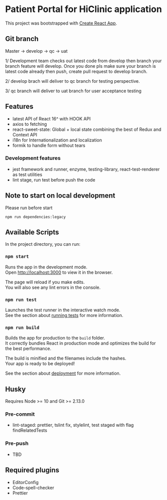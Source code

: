 # Patient Portal for HiClinic application

This project was bootstrapped with [Create React App](https://github.com/facebook/create-react-app).

## Git branch

Master -> develop -> qc -> uat

1/ Development team checks out latest code from develop then branch your branch feature will develop. Once you done pls make sure your branch is latest code already then push, create pull request to develop branch.

2/ develop brach will deliver to qc branch for testing perspective.

3/ qc branch will deliver to uat branch for user acceptance testing

## Features

- latest API of React 16^ with HOOK API
- axios to fetching
- react-sweet-state: Global + local state combining the best of Redux and Context API
- i18n for Internationalization and localization
- formik to handle form without tears

### Development features

- jest framework and runner, enzyme, testing-library, react-test-renderer as test utilities
- lint stage, run test before push the code

## Note to start on local development

Please run before start

```
npm run dependencies:legacy
```

## Available Scripts

In the project directory, you can run:

### `npm start`

Runs the app in the development mode.<br />
Open [http://localhost:3000](http://localhost:3000) to view it in the browser.

The page will reload if you make edits.<br />
You will also see any lint errors in the console.

### `npm run test`

Launches the test runner in the interactive watch mode.<br />
See the section about [running tests](https://facebook.github.io/create-react-app/docs/running-tests) for more information.

### `npm run build`

Builds the app for production to the `build` folder.<br />
It correctly bundles React in production mode and optimizes the build for the best performance.

The build is minified and the filenames include the hashes.<br />
Your app is ready to be deployed!

See the section about [deployment](https://facebook.github.io/create-react-app/docs/deployment) for more information.

## Husky

Requires Node >= 10 and Git >= 2.13.0

### Pre-commit

- lint-staged: prettier, tslint fix, stylelint, test staged with flag findRelatedTests

### Pre-push

- TBD

## Required plugins

- EditorConfig
- Code-spell-checker
- Prettier
